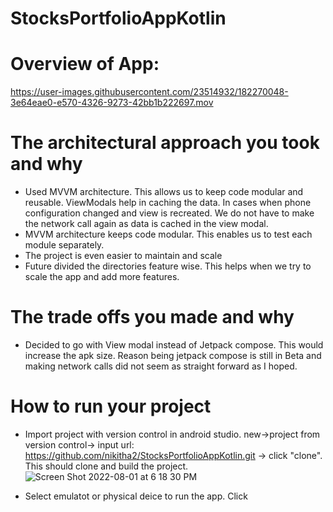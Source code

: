# StocksPortfolioAppKotlin

# Overview of App: 
https://user-images.githubusercontent.com/23514932/182270048-3e64eae0-e570-4326-9273-42bb1b222697.mov

# The architectural approach you took and why
- Used MVVM architecture. This allows us to keep code modular and reusable. ViewModals help in caching the data. In cases when phone configuration changed and view is recreated. We do not have to make the network call again as data is cached in the view modal.
- MVVM architecture keeps code modular. This enables us to test each module separately.
- The project is even easier to maintain and scale
- Future divided the directories feature wise. This helps when we try to scale the app and add more features.

# The trade offs you made and why
- Decided to go with View modal instead of Jetpack compose. This would increase the apk size. Reason being jetpack compose is still in Beta and making network calls did not seem as straight forward as I hoped.

# How to run your project
- Import project with version control in android studio.
   new->project from version control-> input url: https://github.com/nikitha2/StocksPortfolioAppKotlin.git -> click "clone". This should clone and build the project. 
![Screen Shot 2022-08-01 at 6 18 30 PM](https://user-images.githubusercontent.com/23514932/182271233-d05b635e-c7a8-4d24-b689-d3eb77459cc0.png)

- Select emulatot or physical deice to run the app. Click 